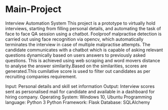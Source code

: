 # Main-Project
Interview Automation System
This project is a prototype  to virtually hold interviews, starting from filling personal details, and automating the task of face to face QA session using a chatbot.
Foolproof malpractise detection is carried out using face recognition via opencv, which automatically terminates the interview in case of multiple malpractise attempts.
The candidate  communicates with a chatbot which is capable of asking relevant questions dynamically based on users answers to previously asked questions.
This is achieved using web scraping and word movers distance to analyse the answer similarity.Based on the similarities, scores are generated.This cumilative score is used to 
filter  out candidates as per recruiting companies requirement.

Input: Personal details and skill set information
Output: Interview scores sent as personalised mail for candidate and available in a dashboard for hiring company.
Operating System: Windows 10, Ubuntu
Programming language: Python 3
Python Framework: Flask
Database:  SQLAlchemy


